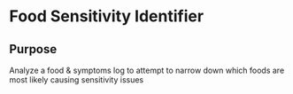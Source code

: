 # Food Sensitivity Identifier
## Purpose
Analyze a food & symptoms log to attempt to narrow down which foods are most likely causing sensitivity issues
